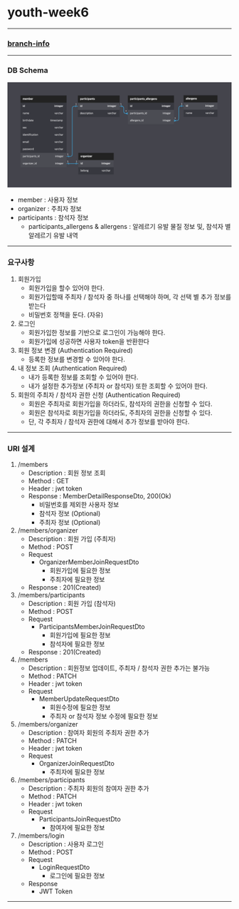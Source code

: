 # youth-week6

---
### [branch-info](https://github.com/jhsong2580/youth-week6/blob/main/readmeSource/HISTORY.md)

---

### DB Schema
![schema.png](readmeSource/schema.png)
- member : 사용자 정보 
- organizer : 주최자 정보 
- participants : 참석자 정보 
  - participants_allergens & allergens : 알레르기 유발 물질 정보 및, 참석자 별 알레르기 유발 내역

---

### 요구사항
1. 회원가입
   - 회원가입을 할수 있어야 한다.
   - 회원가입할때 주최자 / 참석자 중 하나를 선택해야 하며, 각 선택 별 추가 정보를 받는다 
   - 비밀번호 정책을 둔다. (자유)
2. 로그인
   - 회원가입한 정보를 기반으로 로그인이 가능해야 한다.
   - 회원가입에 성공하면 사용자 token을 반환한다
3. 회원 정보 변경 (Authentication Required)
   - 등록한 정보를 변경할 수 있어야 한다.
4. 내 정보 조회 (Authentication Required)
   - 내가 등록한 정보를 조회할 수 있어야 한다. 
   - 내가 설정한 추가정보 (주최자 or 참석자) 또한 조회할 수 있어야 한다.
5. 회원의 주최자 / 참석자 권한 신청 (Authentication Required)
   - 회원은 주최자로 회원가입을 하더라도, 참석자의 권한을 신청할 수 있다. 
   - 회원은 참석자로 회원가입을 하더라도, 주최자의 권한을 신청할 수 있다. 
   - 단, 각 주최자 / 참석자 권한에 대해서 추가 정보를 받아야 한다.

---

### URI 설계 
1. /members
   - Description : 회원 정보 조회 
   - Method : GET 
   - Header : jwt token 
   - Response : MemberDetailResponseDto, 200(Ok)
     - 비밀번호를 제외한 사용자 정보
     - 참석자 정보 (Optional)
     - 주최자 정보 (Optional)
2. /members/organizer
   - Description : 회원 가입 (주최자)
   - Method : POST
   - Request 
     - OrganizerMemberJoinRequestDto
       - 회원가입에 필요한 정보 
       - 주최자에 필요한 정보
   - Response : 201(Created)
3. /members/participants
    - Description : 회원 가입 (참석자)
    - Method : POST
    - Request
        - ParticipantsMemberJoinRequestDto
            - 회원가입에 필요한 정보
            - 참석자에 필요한 정보
    - Response : 201(Created) 
4. /members
   - Description : 회원정보 업데이트, 주최자 / 참석자 권한 추가는 불가능
   - Method : PATCH
   - Header : jwt token
   - Request
     - MemberUpdateRequestDto
       - 회원수정에 필요한 정보 
       - 주최자 or 참석자 정보 수정에 필요한 정보
5. /members/organizer
   - Description : 참여자 회원의 주최자 권한 추가 
   - Method : PATCH
   - Header : jwt token 
   - Request
     - OrganizerJoinRequestDto
       - 주최자에 필요한 정보 
6. /members/participants
   - Description : 주최자 회원의 참여자 권한 추가 
   - Method : PATCH
   - Header : jwt token 
   - Request
     - ParticipantsJoinRequestDto
       - 참여자에 필요한 정보 
7. /members/login
   - Description : 사용자 로그인
   - Method : POST
   - Request
     - LoginRequestDto
       - 로그인에 필요한 정보 
   - Response
     - JWT Token
---